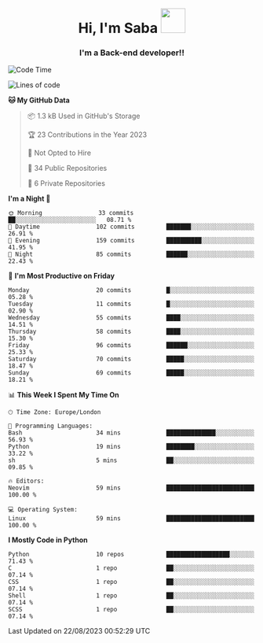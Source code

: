 <h1 align="center">Hi, I'm Saba <img src="https://media.giphy.com/media/EdB2g3VFDoKs57oe1w/giphy.gif" width="50"></h1>
<h3 align="center">I'm a Back-end developer!!</h3>

<!--START_SECTION:waka-->
![Code Time](http://img.shields.io/badge/Code%20Time-765%20hrs%2049%20mins-blue)

![Lines of code](https://img.shields.io/badge/From%20Hello%20World%20I%27ve%20Written-51.0%20thousand%20lines%20of%20code-blue)

**🐱 My GitHub Data** 

> 📦 1.3 kB Used in GitHub's Storage 
 > 
> 🏆 23 Contributions in the Year 2023
 > 
> 🚫 Not Opted to Hire
 > 
> 📜 34 Public Repositories 
 > 
> 🔑 6 Private Repositories 
 > 
**I'm a Night 🦉** 

```text
🌞 Morning                33 commits          ██░░░░░░░░░░░░░░░░░░░░░░░   08.71 % 
🌆 Daytime                102 commits         ███████░░░░░░░░░░░░░░░░░░   26.91 % 
🌃 Evening                159 commits         ██████████░░░░░░░░░░░░░░░   41.95 % 
🌙 Night                  85 commits          ██████░░░░░░░░░░░░░░░░░░░   22.43 % 
```
📅 **I'm Most Productive on Friday** 

```text
Monday                   20 commits          █░░░░░░░░░░░░░░░░░░░░░░░░   05.28 % 
Tuesday                  11 commits          █░░░░░░░░░░░░░░░░░░░░░░░░   02.90 % 
Wednesday                55 commits          ████░░░░░░░░░░░░░░░░░░░░░   14.51 % 
Thursday                 58 commits          ████░░░░░░░░░░░░░░░░░░░░░   15.30 % 
Friday                   96 commits          ██████░░░░░░░░░░░░░░░░░░░   25.33 % 
Saturday                 70 commits          █████░░░░░░░░░░░░░░░░░░░░   18.47 % 
Sunday                   69 commits          █████░░░░░░░░░░░░░░░░░░░░   18.21 % 
```


📊 **This Week I Spent My Time On** 

```text
🕑︎ Time Zone: Europe/London

💬 Programming Languages: 
Bash                     34 mins             ██████████████░░░░░░░░░░░   56.93 % 
Python                   19 mins             ████████░░░░░░░░░░░░░░░░░   33.22 % 
sh                       5 mins              ██░░░░░░░░░░░░░░░░░░░░░░░   09.85 % 

🔥 Editors: 
Neovim                   59 mins             █████████████████████████   100.00 % 

💻 Operating System: 
Linux                    59 mins             █████████████████████████   100.00 % 
```

**I Mostly Code in Python** 

```text
Python                   10 repos            ██████████████████░░░░░░░   71.43 % 
C                        1 repo              ██░░░░░░░░░░░░░░░░░░░░░░░   07.14 % 
CSS                      1 repo              ██░░░░░░░░░░░░░░░░░░░░░░░   07.14 % 
Shell                    1 repo              ██░░░░░░░░░░░░░░░░░░░░░░░   07.14 % 
SCSS                     1 repo              ██░░░░░░░░░░░░░░░░░░░░░░░   07.14 % 
```




 Last Updated on 22/08/2023 00:52:29 UTC
<!--END_SECTION:waka-->
